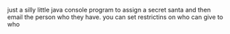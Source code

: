 just a silly little java console program to assign a secret santa and then email the person who they have. you can set restrictins on who can give to who
